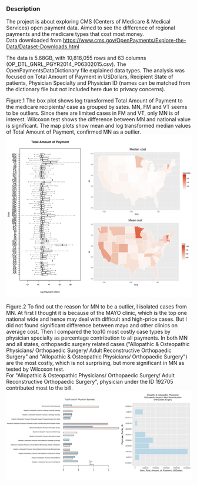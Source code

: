 ### Description

The project is about exploring CMS (Centers of Medicare & Medical Services) open payment data.
Aimed to see the difference of regional payments and the medicare types that cost most money.   
Data downloaded from https://www.cms.gov/OpenPayments/Explore-the-Data/Dataset-Downloads.html
 
The data is 5.68GB, with 10,818,055 rows and 63 columns (OP_DTL_GNRL_PGYR2014_P06302015.csv).
The OpenPaymentsDataDictionary file explained data types. 
The analysis was focused on Total Amount of Payment in USDollars, Recipient State of patients, Physician Specialty and Physician ID (names can be matched from the dictionary file but not included here due to privacy concerns).

Figure.1
The box plot shows log transformed Total Amount of Payment to the medicare recipients/ case as grouped by sates. MN, FM and VT seems to be outliers. Since there are limited cases in FM and VT, only MN is of interest. Wilcoxon test shows the difference between MN and national value is significant.
The map plots show mean and log transformed median values of Total Amount of Payment, confirmed MN as a outlier. 
![img](fig1-cost-state.png)

Figure.2
To find out the reason for MN to be a outlier, I isolated cases from MN. At first I thought it is because of the MAYO clinic, which is the top one national wide and hence may deal with difficult and high-price cases. But I did not found significant difference between mayo and other clinics on average cost. 
Then I compared the top10 most costly case types by physician specialty as percentage contribution to all payments. In both MN and all states, orthopaedic surgery related cases ("Allopathic & Osteopathic Physicians/ Orthopaedic Surgery/ Adult Reconstructive Orthopaedic Surgery" and "Allopathic & Osteopathic Physicians/ Orthopaedic Surgery") are the most costly, which is not surprising, but more significant in MN as tested by Wilcoxon test.  
For "Allopathic & Osteopathic Physicians/ Orthopaedic Surgery/ Adult Reconstructive Orthopaedic Surgery", physician under the ID 192705 contributed most to the bill. 
![img](fig2-adultOth.png)